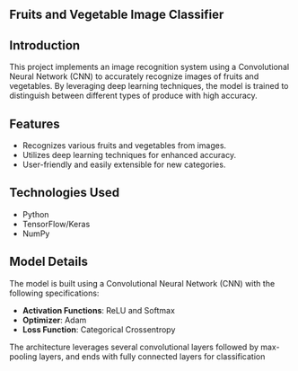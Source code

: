 ## Fruits and Vegetable Image Classifier

## Introduction
This project implements an image recognition system using a Convolutional Neural Network (CNN) to accurately recognize images of fruits and vegetables. By leveraging deep learning techniques, the model is trained to distinguish between different types of produce with high accuracy.

## Features
- Recognizes various fruits and vegetables from images.
- Utilizes deep learning techniques for enhanced accuracy.
- User-friendly and easily extensible for new categories.

## Technologies Used
- Python
- TensorFlow/Keras
- NumPy
## Model Details
The model is built using a Convolutional Neural Network (CNN) with the following specifications:

- **Activation Functions**: ReLU and Softmax
- **Optimizer**: Adam
- **Loss Function**: Categorical Crossentropy

The architecture leverages several convolutional layers followed by max-pooling layers, and ends with fully connected layers for classification
